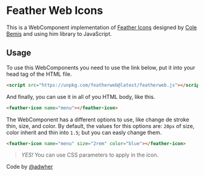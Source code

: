 # Feather Web Icons

This is a WebComponent implementation of [Feather Icons](https://feathericons.com) designed by [Cole Bemis](https://twitter.com/colebemis) and using him library to JavaScript.

## Usage

To use this WebComponents you need to use the link below, put it into your head tag of the HTML file.

```html
<script src="https://unpkg.com/featherweb@latest/featherweb.js"></script>
```

And finally, you can use it in all of you HTML body, like this.

```html
<feather-icon name="menu"></feather-icon>
```

The WebComponent has a different options to use, like change de stroke thin, size, and color. By default, the values for this options are: `20px` of size, color inherit and thin into `1.5`; but you can easly change them.

```html
<feather-icon name="menu" size="2rem" color="blue"></feather-icon>
```

> *YES!* You can use CSS parameters to apply in the icon.

Code by [@adwher](https://github.com/adwher)

